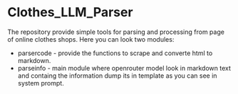 # Clothes_LLM_Parser

The repository provide simple tools for parsing and processing from page of online clothes shops.
Here you can look two modules:
- parsercode - provide the functions to scrape and converte html to markdown.
- parseinfo - main module where openrouter model look in markdown text and containg the information dump its in template as you can see in system prompt.